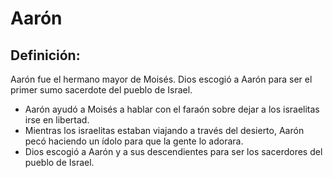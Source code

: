 # Aarón

## Definición: 

Aarón fue el hermano mayor de Moisés.  Dios escogió a Aarón para ser el primer sumo sacerdote del pueblo de Israel.

* Aarón ayudó a Moisés a hablar con el faraón sobre dejar a los israelitas irse en libertad.
* Mientras los israelitas estaban viajando a través del desierto, Aarón pecó haciendo un ídolo para que la gente lo adorara.
* Dios escogió a Aarón y a sus descendientes para ser los sacerdores del pueblo de Israel.

